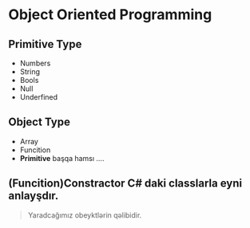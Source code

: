 # Object Oriented Programming 

## Primitive Type
- Numbers
- String
- Bools
- Null
- Underfined

## Object Type
- Array
- Funcition
- **Primitive** başqa hamsı ....

## (Funcition)Constractor C# daki classlarla eyni anlayşdır.
> Yaradcağımız obeyktlərin qəlibidir.

